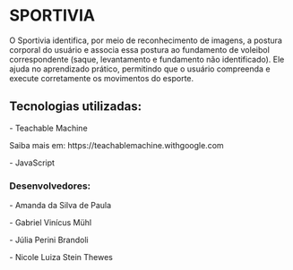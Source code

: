 # SPORTIVIA 

<p>O Sportivia identifica, por meio de reconhecimento de imagens, a postura corporal do usuário e associa essa postura ao fundamento de voleibol correspondente (saque, levantamento e fundamento não identificado). Ele ajuda no aprendizado prático, permitindo que o usuário compreenda e execute corretamente os movimentos do esporte.</p>

## Tecnologias utilizadas:

<p> - Teachable Machine</p>
<p>Saiba mais em: https://teachablemachine.withgoogle.com </p>

<p> - JavaScript</p>

### Desenvolvedores:
<p> - Amanda da Silva de Paula</p>
<p> - Gabriel Vinícus Mühl</p>
<p> - Júlia Perini Brandoli</p>
<p> - Nicole Luiza Stein Thewes</p>



